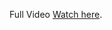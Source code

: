 Full Video
[Watch here](https://drive.google.com/file/d/1r5ut4AwJpign6DBlsDqedypqyQsZxljn/view?usp=sharing).
